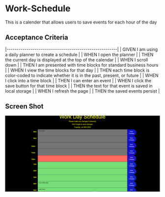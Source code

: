 # Work-Schedule
This is a calender that allows users to save events for each hour of the day

## Acceptance Criteria
|--------------------------------------------------------|
| GIVEN I am using a daily planner to create a schedule |
| WHEN I open the planner |
| THEN the current day is displayed at the top of the calendar |
| WHEN I scroll down |
| THEN I am presented with time blocks for standard business hours |
| WHEN I view the time blocks for that day |
| THEN each time block is color-coded to indicate whether it is in the past, present, or future |
| WHEN I click into a time block |
| THEN I can enter an event |
| WHEN I click the save button for that time block |
| THEN the text for that event is saved in local storage |
| WHEN I refresh the page |
| THEN the saved events persist |

## Screen Shot
![Alt text](./Work%20Schedule.png)
